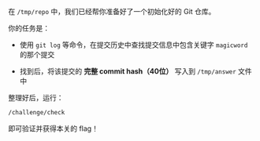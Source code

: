
在 `/tmp/repo` 中，我们已经帮你准备好了一个初始化好的 Git 仓库。

你的任务是：

* 使用 `git log` 等命令，在提交历史中查找提交信息中包含关键字 `magicword` 的那个提交

* 找到后，将该提交的 **完整 commit hash（40位）** 写入到 `/tmp/answer` 文件中

整理好后，运行：

```bash
/challenge/check
```

即可验证并获得本关的 flag！

